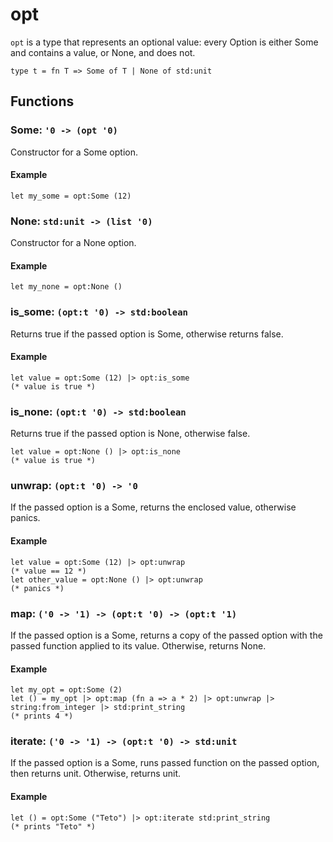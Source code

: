 # opt
`opt` is a type that represents an optional value: every Option is either Some and contains a value, or None, and does not.
```halcyon
type t = fn T => Some of T | None of std:unit
```
## Functions 
### Some: `'0 -> (opt '0)`
Constructor for a Some option.
#### Example
```halcyon
let my_some = opt:Some (12)
```
### None: `std:unit -> (list '0)`
Constructor for a None option.
#### Example
```halcyon
let my_none = opt:None ()
```
### is_some: `(opt:t '0) -> std:boolean`
Returns true if the passed option is Some, otherwise returns false.
#### Example
```halcyon
let value = opt:Some (12) |> opt:is_some 
(* value is true *)
```
### is_none: `(opt:t '0) -> std:boolean`
Returns true if the passed option is None, otherwise false.
```halcyon
let value = opt:None () |> opt:is_none 
(* value is true *)
```
### unwrap: `(opt:t '0) -> '0`
If the passed option is a Some, returns the enclosed value, otherwise panics.
#### Example
```halcyon
let value = opt:Some (12) |> opt:unwrap
(* value == 12 *)
let other_value = opt:None () |> opt:unwrap
(* panics *)
```
### map: `('0 -> '1) -> (opt:t '0) -> (opt:t '1)`
If the passed option is a Some, returns a copy of the passed option with the passed function applied to its value.
Otherwise, returns None.
#### Example
```halcyon
let my_opt = opt:Some (2)
let () = my_opt |> opt:map (fn a => a * 2) |> opt:unwrap |> string:from_integer |> std:print_string
(* prints 4 *) 
```
### iterate: `('0 -> '1) -> (opt:t '0) -> std:unit`
If the passed option is a Some, runs passed function on the passed option, then returns unit.
Otherwise, returns unit.
#### Example
```halcyon
let () = opt:Some ("Teto") |> opt:iterate std:print_string
(* prints "Teto" *)
```

